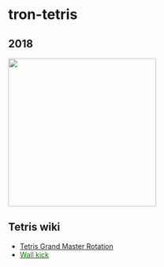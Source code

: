 <style>
  span {
    color: green;
  }
  </style>

# tron-tetris
## 2018
<!-- ### ![Tetris](https://user-images.githubusercontent.com/63527442/202892592-9df3aea9-1eee-4713-ae87-1ffd8ad5adc4.JPG) -->
<img src="https://user-images.githubusercontent.com/63527442/202892592-9df3aea9-1eee-4713-ae87-1ffd8ad5adc4.JPG" width=300>


## Tetris wiki
<ul>
  <li><a href="https://tetris.fandom.com/wiki/TGM_Rotation">Tetris Grand Master Rotation</a></li>
  <li><a href="https://tetris.fandom.com/wiki/Wall_kick"><span>Wall kick</span></a></li>
  </ul>



